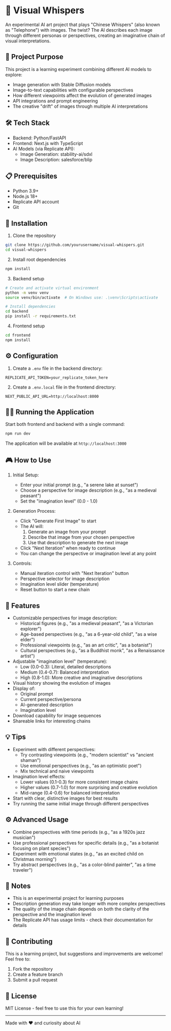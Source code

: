 # 🎨 Visual Whispers

An experimental AI art project that plays "Chinese Whispers" (also known as "Telephone") with images. The twist? The AI describes each image through different personas or perspectives, creating an imaginative chain of visual interpretations.

## 🎯 Project Purpose

This project is a learning experiment combining different AI models to explore:
- Image generation with Stable Diffusion models
- Image-to-text capabilities with configurable perspectives
- How different viewpoints affect the evolution of generated images
- API integrations and prompt engineering
- The creative "drift" of images through multiple AI interpretations

## 🛠️ Tech Stack

- Backend: Python/FastAPI
- Frontend: Next.js with TypeScript
- AI Models (via Replicate API):
  - Image Generation: stability-ai/sdxl
  - Image Description: salesforce/blip

## 📋 Prerequisites

- Python 3.9+
- Node.js 18+
- Replicate API account
- Git

## 🚀 Installation

1. Clone the repository
```bash
git clone https://github.com/yourusername/visual-whispers.git
cd visual-whispers
```

2. Install root dependencies
```bash
npm install
```

3. Backend setup
```bash
# Create and activate virtual environment
python -m venv venv
source venv/bin/activate  # On Windows use: .\venv\Scripts\activate

# Install dependencies
cd backend
pip install -r requirements.txt
```

4. Frontend setup
```bash
cd frontend
npm install
```

## ⚙️ Configuration

1. Create a `.env` file in the backend directory:
```env
REPLICATE_API_TOKEN=your_replicate_token_here
```

2. Create a `.env.local` file in the frontend directory:
```env
NEXT_PUBLIC_API_URL=http://localhost:8000
```

## 🏃‍♂️ Running the Application

Start both frontend and backend with a single command:
```bash
npm run dev
```

The application will be available at `http://localhost:3000`

## 🎮 How to Use

1. Initial Setup:
   - Enter your initial prompt (e.g., "a serene lake at sunset")
   - Choose a perspective for image description (e.g., "as a medieval peasant")
   - Set the "imagination level" (0.0 - 1.0)

2. Generation Process:
   - Click "Generate First Image" to start
   - The AI will:
     1. Generate an image from your prompt
     2. Describe that image from your chosen perspective
     3. Use that description to generate the next image
   - Click "Next Iteration" when ready to continue
   - You can change the perspective or imagination level at any point

3. Controls:
   - Manual iteration control with "Next Iteration" button
   - Perspective selector for image description
   - Imagination level slider (temperature)
   - Reset button to start a new chain

## 🌟 Features

- Customizable perspectives for image description:
  - Historical figures (e.g., "as a medieval peasant", "as a Victorian explorer")
  - Age-based perspectives (e.g., "as a 6-year-old child", "as a wise elder")
  - Professional viewpoints (e.g., "as an art critic", "as a botanist")
  - Cultural perspectives (e.g., "as a Buddhist monk", "as a Renaissance artist")
- Adjustable "imagination level" (temperature):
  - Low (0.0-0.3): Literal, detailed descriptions
  - Medium (0.4-0.7): Balanced interpretation
  - High (0.8-1.0): More creative and imaginative descriptions
- Visual history showing the evolution of images
- Display of:
  - Original prompt
  - Current perspective/persona
  - AI-generated description
  - Imagination level
- Download capability for image sequences
- Shareable links for interesting chains

## 💡 Tips

- Experiment with different perspectives:
  - Try contrasting viewpoints (e.g., "modern scientist" vs "ancient shaman")
  - Use emotional perspectives (e.g., "as an optimistic poet")
  - Mix technical and naive viewpoints
- Imagination level effects:
  - Lower values (0.1-0.3) for more consistent image chains
  - Higher values (0.7-1.0) for more surprising and creative evolution
  - Mid-range (0.4-0.6) for balanced interpretation
- Start with clear, distinctive images for best results
- Try running the same initial image through different perspectives

## ⚙️ Advanced Usage

- Combine perspectives with time periods (e.g., "as a 1920s jazz musician")
- Use professional perspectives for specific details (e.g., "as a botanist focusing on plant species")
- Experiment with emotional states (e.g., "as an excited child on Christmas morning")
- Try abstract perspectives (e.g., "as a color-blind painter", "as a time traveler")

## 📝 Notes

- This is an experimental project for learning purposes
- Description generation may take longer with more complex perspectives
- The quality of the image chain depends on both the clarity of the perspective and the imagination level
- The Replicate API has usage limits - check their documentation for details

## 🤝 Contributing

This is a learning project, but suggestions and improvements are welcome! Feel free to:
1. Fork the repository
2. Create a feature branch
3. Submit a pull request

## 📄 License

MIT License - feel free to use this for your own learning!

---
Made with ❤️ and curiosity about AI
